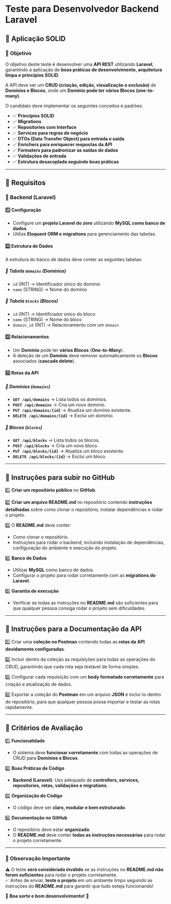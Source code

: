 # **Teste para Desenvolvedor Backend Laravel**

## 📌 **Aplicação SOLID**

### 🎯 **Objetivo**
O objetivo deste teste é desenvolver uma **API REST** utilizando **Laravel**, garantindo a aplicação de **boas práticas de desenvolvimento, arquitetura limpa e princípios SOLID**.

A API deve ser um **CRUD (criação, edição, visualização e exclusão)** de **Domínios e Blocos**, onde um **Domínio pode ter vários Blocos (one-to-many)**.

O candidato deve implementar os seguintes conceitos e padrões:
- ✅ **Princípios SOLID**
- ✅ **Migrations**
- ✅ **Repositories com Interface**
- ✅ **Services para regras de negócio**
- ✅ **DTOs (Data Transfer Object) para entrada e saída**
- ✅ **Enrichers para enriquecer respostas da API**
- ✅ **Formaters para padronizar as saídas de dados**
- ✅ **Validações de entrada**
- ✅ **Estrutura desacoplada seguindo boas práticas**

---

## 📌 **Requisitos**

### 📂 **Backend (Laravel)**

#### **1️⃣ Configuração**
- Configure um **projeto Laravel do zero** utilizando **MySQL como banco de dados**.
- Utilize **Eloquent ORM e migrations** para gerenciamento das tabelas.

#### **2️⃣ Estrutura de Dados**

A estrutura do banco de dados deve conter as seguintes tabelas:

##### **🔹 Tabela `domains` (Domínios)**
- `id` (INT) → Identificador único do domínio
- `name` (STRING) → Nome do domínio

##### **🔹 Tabela `blocks` (Blocos)**
- `id` (INT) → Identificador único do bloco
- `name` (STRING) → Nome do bloco
- `domain_id` (INT) → Relacionamento com um `domain`

#### **3️⃣ Relacionamentos**
- Um **Domínio** pode ter **vários Blocos** (**One-to-Many**).
- A deleção de um **Domínio** deve remover automaticamente os **Blocos** associados (**cascade delete**).

#### **4️⃣ Rotas da API**

##### **🔹 Domínios (`domains`)**
- **`GET /api/domains`** → Lista todos os domínios.
- **`POST /api/domains`** → Cria um novo domínio.
- **`PUT /api/domains/{id}`** → Atualiza um domínio existente.
- **`DELETE /api/domains/{id}`** → Exclui um domínio.

##### **🔹 Blocos (`blocks`)**
- **`GET /api/blocks`** → Lista todos os blocos.
- **`POST /api/blocks`** → Cria um novo bloco.
- **`PUT /api/blocks/{id}`** → Atualiza um bloco existente.
- **`DELETE /api/blocks/{id}`** → Exclui um bloco.

---

## 📌 **Instruções para subir no GitHub**

1️⃣ **Criar um repositório público** no **GitHub**.

2️⃣ **Criar um arquivo README.md** no repositório contendo **instruções detalhadas** sobre como clonar o repositório, instalar dependências e rodar o projeto.

3️⃣ O **README.md** deve conter:
- Como clonar o repositório.
- Instruções para rodar o backend, incluindo instalação de dependências, configuração do ambiente e execução do projeto.

4️⃣ **Banco de Dados**
- Utilizar **MySQL** como banco de dados.
- Configurar o projeto para rodar corretamente com as **migrations do Laravel**.

5️⃣ **Garantia de execução**
- Verificar se todas as instruções no **README.md** são suficientes para que qualquer pessoa consiga rodar o projeto sem dificuldades.

---

## 📌 **Instruções para a Documentação da API**

1️⃣ Criar uma **coleção no Postman** contendo todas as **rotas da API devidamente configuradas**.

2️⃣ Incluir dentro da coleção as requisições para todas as operações do CRUD, garantindo que cada rota seja testável de forma simples.

3️⃣ Configurar cada requisição com um **body formatado corretamente** para criação e atualização de dados.

4️⃣ Exportar a coleção do **Postman** em um arquivo **JSON** e incluí-lo dentro do repositório, para que qualquer pessoa possa importar e testar as rotas rapidamente.

---

## 📌 **Critérios de Avaliação**

1️⃣ **Funcionalidade**
- O sistema deve **funcionar corretamente** com todas as operações de CRUD para **Domínios e Blocos**.

2️⃣ **Boas Práticas de Código**
- **Backend (Laravel)**: Uso adequado de **controllers, services, repositories, rotas, validações e migrations**.

3️⃣ **Organização do Código**
- O código deve ser **claro, modular e bem estruturado**.

4️⃣ **Documentação no GitHub**
- O repositório deve estar **organizado**.
- O **README.md** deve conter **todas as instruções necessárias** para rodar o projeto corretamente.

---

### **📌 Observação Importante**
⚠️ O teste **será considerado inválido** se as instruções no **README.md** **não forem suficientes** para rodar o projeto corretamente.  
✅ Antes de enviar, **teste o projeto** em um ambiente limpo seguindo as instruções do **README.md** para garantir que tudo esteja funcionando!  

🚀 **Boa sorte e bom desenvolvimento!** 🚀  
